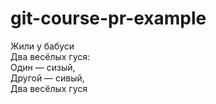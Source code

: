 # git-course-pr-example

Жили у бабуси  
Два весёлых гуся:  
Один — cизый,  
Другой — сивый,  
Два весёлых гуся